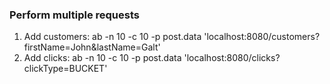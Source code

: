 ### Perform multiple requests

1. Add customers: ab -n 10 -c 10 -p post.data 'localhost:8080/customers?firstName=John&lastName=Galt'
2. Add clicks: ab -n 10 -c 10 -p post.data 'localhost:8080/clicks?clickType=BUCKET'